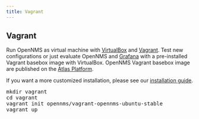 ```yaml
---
title: Vagrant
---
```


## Vagrant

Run OpenNMS as virtual machine with [VirtualBox](https://www.virtualbox.org/) and [Vagrant](https://www.vagrantup.com/).
Test new configurations or just evaluate OpenNMS and [Grafana](http://grafana.org) with a pre-installed Vagrant basebox image with VirtualBox.
OpenNMS Vagrant basebox image are published on the [Atlas Platform](https://atlas.hashicorp.com/opennms).

If you want a more customized installation, please see our [installation guide](http://docs.opennms.org/opennms/releases/17.0.0/guide-install/guide-install.html).

<pre class="prettyprint">
mkdir vagrant
cd vagrant
vagrant init opennms/vagrant-opennms-ubuntu-stable
vagrant up
</pre>

<script type="text/javascript" src="https://asciinema.org/a/34722.js" id="asciicast-34722" async></script>
